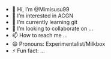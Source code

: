 - 👋 Hi, I’m @Mimisusu99
- 👀 I’m interested in ACGN
- 🌱 I’m currently learning git
- 💞️ I’m looking to collaborate on ...
- 📫 How to reach me ...
- 😄 Pronouns: Experimentalist/Milkbox
- ⚡ Fun fact: ...

<!---
Mimisusu99/Mimisusu99 is a ✨ special ✨ repository because its `README.md` (this file) appears on your GitHub profile.
You can click the Preview link to take a look at your changes.
--->
